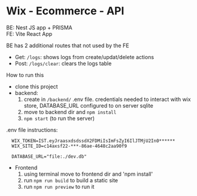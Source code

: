 # Wix - Ecommerce - API

BE: Nest JS app + PRISMA
<br/>
FE: Vite React App

BE has 2 additional routes that not used by the FE
* Get: `/logs`: shows logs from create/updat/delete actions
* Post: `/logs/clear`: clears the logs table


How to run this

* clone this project
* backend:
  1. create in `/backend/` .env file.
    credentials needed to interact with wix store, DATABASE_URL configured to on server sqlite
  2. move to backend dir and `npm install`
  3. `npm start` (to run the server)
 
.env file instructions:
  ```.env
    WIX_TOKEN=IST.eyJraasxdsdssdX2FDMiIsImFsZyI6IlJTMjU2In0******
    WIX_SITE_ID=c14axsf22-***-86ae-4648c2aa90f9
    
    DATABASE_URL="file:./dev.db"
  ```

* Frontend
  1. using terminal move to frontend dir and 'npm install'
  2. run `npm run build` to build a static site
  3. run `npm run preview` to run it
